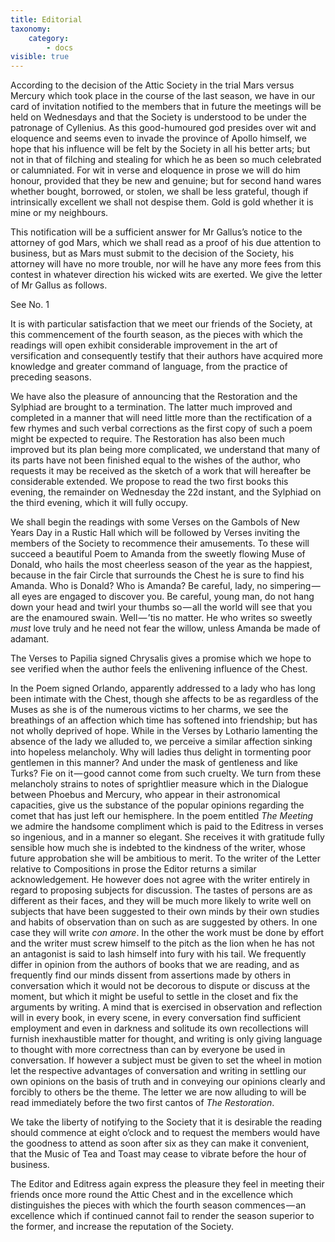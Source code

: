 ```yaml
---
title: Editorial
taxonomy:
    category:
        - docs
visible: true
---
```


According to the decision of the Attic Society in the trial Mars versus Mercury which took place in the course of the last season, we have in our card of invitation notified to the members that in future the meetings will be held on Wednesdays and that the Society is understood to be under the patronage of Cyllenius. As this good-humoured god presides over wit and eloquence and seems even to invade the province of Apollo himself, we hope that his influence will be felt by the Society in all his better arts; but not in that of filching and stealing for which he as been so much celebrated or calumniated. For wit in verse and eloquence in prose we will do him honour, provided that they be new and genuine; but for second hand wares whether bought, borrowed, or stolen, we shall be less grateful, though if intrinsically excellent we shall not despise them. Gold is gold whether it is mine or my neighbours.

This notification will be a sufficient answer for Mr Gallus’s notice to the attorney of god Mars, which we shall read as a proof of his due attention to business, but as Mars must submit to the decision of the Society, his attorney will have no more trouble, nor will he have any more fees from this contest in whatever direction his wicked wits are exerted. We give the letter of Mr Gallus as follows.

<span class="pencil">See No. 1</span>

It is with particular satisfaction that we meet our friends of the Society, at this commencement of the fourth season, as the pieces with which the readings will open exhibit considerable improvement in the art of versification and consequently testify that their authors have acquired more knowledge and greater command of language, from the practice of preceding seasons.

We have also the pleasure of announcing that the Restoration and the Sylphiad are brought to a termination. The latter much improved and completed in a manner that will need little more than the rectification of a few rhymes and such verbal corrections as the first copy of such a poem might be expected to require. The Restoration has also been much improved but its plan being more complicated, we understand that many of its parts have not been finished equal to the wishes of the author, who requests it may be received as the sketch of a work that will hereafter be considerable extended. We propose to read the two first books this evening, the remainder on Wednesday the 22d instant, and the Sylphiad on the third evening, which it will fully occupy.

We shall begin the readings with some Verses on the Gambols of New Years Day in a Rustic Hall which will be followed by Verses inviting the members of the Society to recommence their amusements. To these will succeed a beautiful Poem to Amanda from the sweetly flowing Muse of Donald, who hails the most cheerless season of the year as the happiest, because in the fair Circle that surrounds the Chest he is sure to find his Amanda. Who is Donald? Who is Amanda? Be careful, lady, no simpering — all eyes are engaged to discover you. Be careful, young man, do not hang down your head and twirl your thumbs so — all the world will see that you are the enamoured swain. Well — ’tis no matter. He who writes so sweetly *must* love truly and he need not fear the willow, unless Amanda be made of adamant.

The Verses to Papilia signed Chrysalis gives a promise which we hope to see verified when the author feels the enlivening influence of the Chest.

In the Poem signed Orlando, apparently addressed to a lady who has long been intimate with the Chest, though she affects to be as regardless of the Muses as she is of the numerous victims to her charms, we see the breathings of an affection which time has softened into friendship; but has not wholly deprived of hope. While in the Verses by Lothario lamenting the absence of the lady we alluded to, we perceive a similar affection sinking into hopeless melancholy. Why will ladies thus delight in tormenting poor gentlemen in this manner? And under the mask of gentleness and like Turks? Fie on it — good cannot come from such cruelty. We turn from these melancholy strains to notes of sprightlier measure which in the Dialogue between Phoebus and Mercury, who appear in their astronomical capacities, give us the substance of the popular opinions regarding the comet that has just left our hemisphere. In the poem entitled *The Meeting* we admire the handsome compliment which is paid to the Editress in verses so ingenious, and in a manner so elegant. She receives it with gratitude fully sensible how much she is indebted to the kindness of the writer, whose future approbation she will be ambitious to merit. To the writer of the Letter relative to Compositions in prose the Editor returns a similar acknowledgement. He however does not agree with the writer entirely in regard to proposing subjects for discussion. The tastes of persons are as different as their faces, and they will be much more likely to write well on subjects that have been suggested to their own minds by their own studies and habits of observation than on such as are suggested by others. In one case they will write *con amore*. In the other the work must be done by effort and the writer must screw himself to the pitch as the lion when he has not an antagonist is said to lash himself into fury with his tail. We frequently differ in opinion from the authors of books that we are reading, and as frequently find our minds dissent from assertions made by others in conversation which it would not be decorous to dispute or discuss at the moment, but which it might be useful to settle in the closet and fix the arguments by writing. A mind that is exercised in observation and reflection will in every book, in every scene, in every conversation find sufficient employment and even in darkness and solitude its own recollections will furnish inexhaustible matter for thought, and writing is only giving language to thought with more correctness than can by everyone be used in conversation. If however a subject must be given to set the wheel in motion let the respective advantages of conversation and writing in settling our own opinions on the basis of truth and in conveying our opinions clearly and forcibly to others be the theme. The letter we are now alluding to will be read immediately before the two first cantos of *The Restoration*.

We take the liberty of notifying to the Society that it is desirable the reading should commence at eight o’clock and to request the members would have the goodness to attend as soon after six as they can make it convenient, that the Music of Tea and Toast may cease to vibrate before the hour of business.

The Editor and Editress again express the pleasure they feel in meeting their friends once more round the Attic Chest and in the excellence which distinguishes the pieces with which the fourth season commences — an excellence which if continued cannot fail to render the season superior to the former, and increase the reputation of the Society.